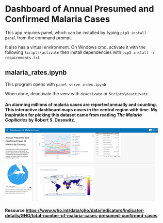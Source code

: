 # Dashboard of Annual Presumed and Confirmed Malaria Cases

This app requires panel, which can be installed by typing
`pip3 install panel` 
from the command prompt.

It also has a virtual environment.  On Windows cmd, activate it with the following
`Scripts\activate`
then install dependencies with 
`pip3 install -r requirements.txt`

## malaria_rates.ipynb
This program opens with
`panel serve index.ipynb`

When done, deactivate the venv with 
`deactivate`
or
`Scripts\deactivate`


#### An alarming millions of malaria cases are reported annually and counting.  This interactive dashboard maps cases in the central region with time.  My inspiration for picking this dataset came from reading _The Malaria Capiliaries_ by Robert S. Desowitz.

![Preview](preview.PNG)

#### Resource https://www.who.int/data/gho/data/indicators/indicator-details/GHO/total-number-of-malaria-cases-presumed-confirmed-cases